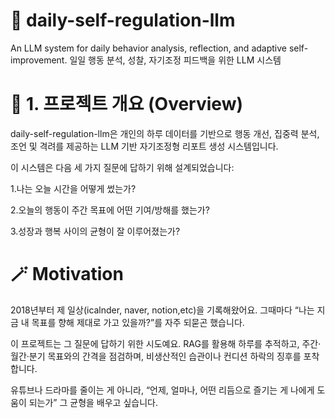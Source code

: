 # 🧠 daily-self-regulation-llm

An LLM system for daily behavior analysis, reflection, and adaptive self-improvement.
일일 행동 분석, 성찰, 자기조정 피드백을 위한 LLM 시스템

# 📌 1. 프로젝트 개요 (Overview)

daily-self-regulation-llm은
개인의 하루 데이터를 기반으로 행동 개선, 집중력 분석, 조언 및 격려를 제공하는
LLM 기반 자기조정형 리포트 생성 시스템입니다.

이 시스템은 다음 세 가지 질문에 답하기 위해 설계되었습니다:

1.나는 오늘 시간을 어떻게 썼는가?

2.오늘의 행동이 주간 목표에 어떤 기여/방해를 했는가?

3.성장과 행복 사이의 균형이 잘 이루어졌는가? 

# 🪄 Motivation

2018년부터 제 일상(icalnder, naver, notion,etc)을 기록해왔어요.
그때마다 “나는 지금 내 목표를 향해 제대로 가고 있을까?”를 자주 되묻곤 했습니다.

이 프로젝트는 그 질문에 답하기 위한 시도예요.
RAG를 활용해 하루를 추적하고,
주간·월간·분기 목표와의 간격을 점검하며,
비생산적인 습관이나 컨디션 하락의 징후를 포착합니다.

유튜브나 드라마를 줄이는 게 아니라,
“언제, 얼마나, 어떤 리듬으로 즐기는 게 나에게 도움이 되는가”
그 균형을 배우고 싶습니다.
